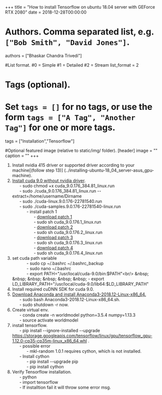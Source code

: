 +++
title = "How to install Tensorflow on ubuntu 18.04 server with GEForce RTX 2080" 
date = 2018-12-28T00:00:00

# Authors. Comma separated list, e.g. `["Bob Smith", "David Jones"]`.
authors = ["Bhaskar Chandra Trivedi"]

#List format.
#0 = Simple
#1 = Detailed
#2 = Stream
list_format = 2

# Tags (optional).
#   Set `tags = []` for no tags, or use the form `tags = ["A Tag", "Another Tag"]` for one or more tags.
tags = ["Installation","Tensorflow"]


#Optional featured image (relative to static/img/ folder).
[header] 
image = "" 
caption = "" 
+++
1. Install nvidia 415 driver or supported driver according to your machine[(follow step 13)] (../installing-ubuntu-18_04_server-asus_gpu-machine).<br />
2. [Install cuda 9.0 without nvidia driver](https://developer.nvidia.com/cuda-90-download-archive?target_os=Linux&target_arch=x86_64&target_distro=Ubuntu&target_version=1704&target_type=runfilelocal).<br/>
&nbsp;  &nbsp;  &nbsp;  - sudo chmod +x cuda_9.0.176_384.81_linux.run<br/>
&nbsp;  &nbsp;  &nbsp;  - sudo ./cuda_9.0.176_384.81_linux.run --extract=/home/username/Dirname<br/>
&nbsp;  &nbsp;  &nbsp;  - sudo ./cuda-linux.9.0.176-22781540.run<br/>
&nbsp;  &nbsp;  &nbsp;  - sudo ./cuda-samples.9.0.176-22781540-linux.run<br/>
&nbsp;  &nbsp;  &nbsp;  &nbsp;  &nbsp;  &nbsp;  - install patch 1<br/>
&nbsp;  &nbsp;  &nbsp;  &nbsp;  &nbsp;  &nbsp;  &nbsp;  &nbsp;  &nbsp;  - [download patch 1](https://developer.nvidia.com/cuda-90-download-archive?target_os=Linux&target_arch=x86_64&target_distro=Ubuntu&target_version=1704&target_type=runfilelocal)<br/>
&nbsp;  &nbsp;  &nbsp;  &nbsp;  &nbsp;  &nbsp;  &nbsp;  &nbsp;  &nbsp;  - sudo sh cuda_9.0.176.1_linux.run<br/>
&nbsp;  &nbsp;  &nbsp;  &nbsp;  &nbsp;  &nbsp;  &nbsp;  &nbsp;  &nbsp;  - [download patch 2](https://developer.nvidia.com/cuda-90-download-archive?target_os=Linux&target_arch=x86_64&target_distro=Ubuntu&target_version=1704&target_type=runfilelocal)<br/>
&nbsp;  &nbsp;  &nbsp;  &nbsp;  &nbsp;  &nbsp;  &nbsp;  &nbsp;  &nbsp;  - sudo sh cuda_9.0.176.2_linux.run<br/>
&nbsp;  &nbsp;  &nbsp;  &nbsp;  &nbsp;  &nbsp;  &nbsp;  &nbsp;  &nbsp;  - [download patch 3](https://developer.nvidia.com/cuda-90-download-archive?target_os=Linux&target_arch=x86_64&target_distro=Ubuntu&target_version=1704&target_type=runfilelocal)<br/>
&nbsp;  &nbsp;  &nbsp;  &nbsp;  &nbsp;  &nbsp;  &nbsp;  &nbsp;  &nbsp;  - sudo sh cuda_9.0.176.3_linux.run<br/>
&nbsp;  &nbsp;  &nbsp;  &nbsp;  &nbsp;  &nbsp;  &nbsp;  &nbsp;  &nbsp;  - [download patch 4](https://developer.nvidia.com/cuda-90-download-archive?target_os=Linux&target_arch=x86_64&target_distro=Ubuntu&target_version=1704&target_type=runfilelocal)<br/>
&nbsp;  &nbsp;  &nbsp;  &nbsp;  &nbsp;  &nbsp;  &nbsp;  &nbsp;  &nbsp;  - sudo sh cuda_9.0.176.4_linux.run<br/>
3. set cuda path variable<br/>
&nbsp;  &nbsp;  &nbsp;  &nbsp;  &nbsp;  &nbsp;  - sudo cp ~/.bashrc ~/.bashrc_backup<br/>
&nbsp;  &nbsp;  &nbsp;  &nbsp;  &nbsp;  &nbsp;  - sudo nano ~/.bashrc<br/>
&nbsp;  &nbsp;  &nbsp;  &nbsp;  &nbsp;  &nbsp;  - export PATH="/usr/local/cuda-9.0/bin:$PATH"<br/>
&nbsp;  &nbsp;  &nbsp;  &nbsp;  &nbsp;  &nbsp;  - export LD_LIBRARY_PATH="/usr/local/cuda-9.0/lib64:$LD_LIBRARY_PATH"<br/>
4. Install required cuDNN SDK for cuda 9.0.<br/>
5. [Download Anaconda and install Anaconda3-2018.12-Linux-x86_64.](https://www.anaconda.com/download/#linux)<br/>
&nbsp;  &nbsp;  &nbsp;  - sudo bash Anaconda3-2018.12-Linux-x86_64.sh.<br/>
&nbsp;  &nbsp;  &nbsp;  - sudo shutdown -r now.<br/>
6. Create virtual env.<br/>
&nbsp;  &nbsp;  &nbsp;  - conda create -n worldmodel python=3.5.4 numpy=1.13.3<br/>
&nbsp;  &nbsp;  &nbsp;  - source activate worldmodel<br/>
7. install tensorflow.<br/>
&nbsp;  &nbsp;  &nbsp;  - pip install --ignore-installed --upgrade https://storage.googleapis.com/tensorflow/linux/gpu/tensorflow_gpu-1.12.0-cp35-cp35m-linux_x86_64.whl
.<br/>
&nbsp;  &nbsp;  &nbsp;  - possible error<br/>
&nbsp;  &nbsp;  &nbsp;  &nbsp;  &nbsp;  &nbsp;  - mkl-random 1.0.1 requires cython, which is not installed.<br/>
&nbsp;  &nbsp;  &nbsp;  - Install cython<br/>
&nbsp;  &nbsp;  &nbsp;  &nbsp;  &nbsp;  &nbsp;  - pip install --upgrade pip<br/>
&nbsp;  &nbsp;  &nbsp;  &nbsp;  &nbsp;  &nbsp;  - pip install cython<br/>
8. Verify Tensorflow installation.<br/>
&nbsp;  &nbsp;  &nbsp;  - python<br/>
&nbsp;  &nbsp;  &nbsp;  - import tensorflow<br/>
&nbsp;  &nbsp;  &nbsp;  - If installtion fail it will throw some error msg.<br/>


